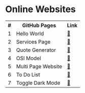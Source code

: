 # Online Websites
<table>
<tr>
  <th>#</th>
  <th>GitHub Pages</th>
  <th>Link</th>
</tr>
<tr>
  <td>1</td><td>Hello World</td><td><a target="_blank" href="https://lalit-8.github.io/hello-world/">&#128279;</a></td>
</tr>
<tr>
  <td>2</td><td>Services Page</td><td><a target="_blank" href="https://lalit-8.github.io/services-page/">&#128279;</a></td>
</tr>
<tr>
  <td>3</td><td>Quote Generator</td><td><a target="_blank" href="https://lalit-8.github.io/quote-generator/">&#128279;</a></td>
</tr>
<tr>
  <td>4</td><td>OSI Model</td><td><a target="_blank" href="https://lalit-8.github.io/osi-model/">&#128279;</a></td>
</tr>
<tr>
  <td>5</td><td>Multi Page Website</td><td><a target="_blank" href="https://lalit-8.github.io/multi-page/">&#128279;</a></td>
</tr>
<tr>
  <td>6</td><td>To Do List</td><td><a target="_blank" href="https://lalit-8.github.io/to-do-list/">&#128279;</a></td>
</tr>
<tr>
  <td>7</td><td>Toggle Dark Mode</td><td><a target="_blank" href="https://lalit-8.github.io/toggle-dark-mode/">&#128279;</a></td>
</tr>
</table>
